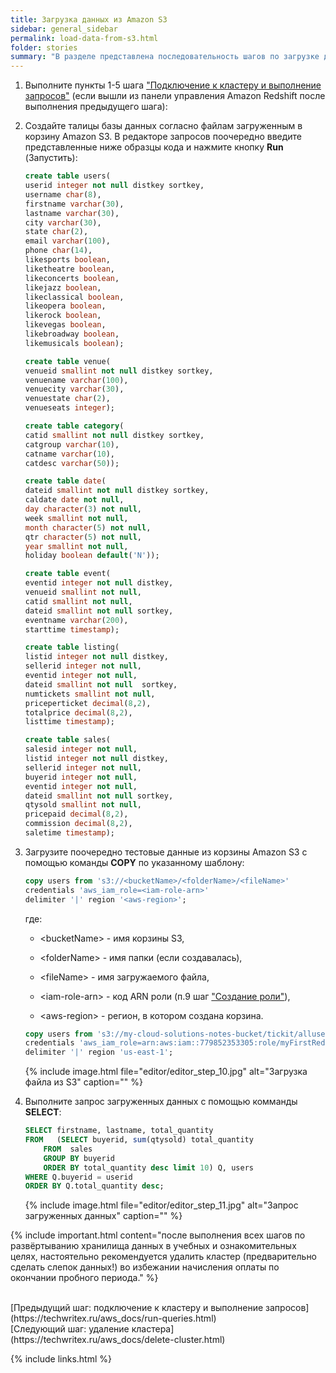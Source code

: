 ```yaml
---
title: Загрузка данных из Amazon S3
sidebar: general_sidebar
permalink: load-data-from-s3.html
folder: stories
summary: "В разделе представлена последовательность шагов по загрузке данных корзины Amazon S3."
---
```


1. Выполните пункты 1-5 шага ["Подключение к кластеру и выполнение запросов"](/run-queries.html) (если вышли из панели управления Amazon Redshift после выполнения предыдущего шага):

2. Создайте талицы базы данных согласно файлам загруженным в корзину Amazon S3. В редакторе запросов поочередно введите представленные ниже образцы кода и нажмите кнопку **Run** (Запустить):

    ```sql
    create table users(
	userid integer not null distkey sortkey,
	username char(8),
	firstname varchar(30),
	lastname varchar(30),
	city varchar(30),
	state char(2),
	email varchar(100),
	phone char(14),
	likesports boolean,
	liketheatre boolean,
	likeconcerts boolean,
	likejazz boolean,
	likeclassical boolean,
	likeopera boolean,
	likerock boolean,
	likevegas boolean,
	likebroadway boolean,
	likemusicals boolean);   
    ````

    ```sql
    create table venue(
	venueid smallint not null distkey sortkey,
	venuename varchar(100),
	venuecity varchar(30),
	venuestate char(2),
	venueseats integer);
    ````

    ```sql
    create table category(
	catid smallint not null distkey sortkey,
	catgroup varchar(10),
	catname varchar(10),
	catdesc varchar(50));
    ````

    ```sql
    create table date(
	dateid smallint not null distkey sortkey,
	caldate date not null,
	day character(3) not null,
	week smallint not null,
	month character(5) not null,
	qtr character(5) not null,
	year smallint not null,
	holiday boolean default('N'));
    ````

    ```sql
    create table event(
	eventid integer not null distkey,
	venueid smallint not null,
	catid smallint not null,
	dateid smallint not null sortkey,
	eventname varchar(200),
	starttime timestamp);
    ````

    ```sql
    create table listing(
	listid integer not null distkey,
	sellerid integer not null,
	eventid integer not null,
	dateid smallint not null  sortkey,
	numtickets smallint not null,
	priceperticket decimal(8,2),
	totalprice decimal(8,2),
	listtime timestamp);
    ````

    ```sql
    create table sales(
	salesid integer not null,
	listid integer not null distkey,
	sellerid integer not null,
	buyerid integer not null,
	eventid integer not null,
	dateid smallint not null sortkey,
	qtysold smallint not null,
	pricepaid decimal(8,2),
	commission decimal(8,2),
	saletime timestamp);
    ````

3. Загрузите поочередно тестовые данные из корзины Amazon S3 с помощью команды **COPY** по указанному шаблону:

    ```sql
    copy users from 's3://<bucketName>/<folderName>/<fileName>' 
    credentials 'aws_iam_role=<iam-role-arn>' 
    delimiter '|' region '<aws-region>';
    ````

    где:

    - \<bucketName\> - имя корзины S3,

    - \<folderName\> - имя папки (если создавалась),

    - \<fileName\> - имя загружаемого файла,

    - \<iam-role-arn\> - код ARN роли (п.9 шаг ["Создание роли"](/create-role.html)),

    - \<aws-region\> - регион, в котором создана корзина.

    ```sql
    copy users from 's3://my-cloud-solutions-notes-bucket/tickit/allusers_pipe.txt' 
    credentials 'aws_iam_role=arn:aws:iam::779852353305:role/myFirstRedshiftRole' 
    delimiter '|' region 'us-east-1';
    ````

    {% include image.html file="editor/editor_step_10.jpg" alt="Загрузка файла из S3" caption="" %}

4. Выполните запрос загруженных данных с помощью комманды **SELECT**:

    ```sql
    SELECT firstname, lastname, total_quantity 
    FROM   (SELECT buyerid, sum(qtysold) total_quantity
        FROM  sales
        GROUP BY buyerid
        ORDER BY total_quantity desc limit 10) Q, users
    WHERE Q.buyerid = userid
    ORDER BY Q.total_quantity desc;
    ````

    {% include image.html file="editor/editor_step_11.jpg" alt="Запрос загруженных данных" caption="" %}

{% include important.html content="после выполнения всех шагов по развёртыванию хранилища данных в учебных и ознакомительных целях, настоятельно рекомендуется удалить кластер (предварительно сделать слепок данных!) во избежании начисления оплаты по окончании пробного периода." %}

<br />
[Предыдущий шаг: подключение к кластеру и выполнение запросов](https://techwritex.ru/aws_docs/run-queries.html)

<br />
[Следующий шаг: удаление кластера](https://techwritex.ru/aws_docs/delete-cluster.html)

{% include links.html %}
